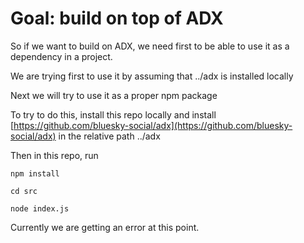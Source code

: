 # Goal: build on top of ADX

So if we want to build on ADX, we need first to be able to use it as a dependency in a project.

We are trying first to use it by assuming that ../adx is installed locally

Next we will try to use it as a proper npm package

To try to do this, install this repo locally and install [https://github.com/bluesky-social/adx](https://github.com/bluesky-social/adx) in the relative path ../adx

Then in this repo, run

```
npm install

cd src

node index.js
```

Currently we are getting an error at this point.
